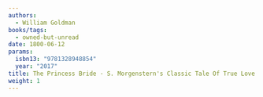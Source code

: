 ```yaml
---
authors:
  - William Goldman
books/tags:
  - owned-but-unread
date: 1800-06-12
params:
  isbn13: "9781328948854"
  year: "2017"
title: The Princess Bride - S. Morgenstern's Classic Tale Of True Love & High Adventure
weight: 1
---
```


<!--more-->
